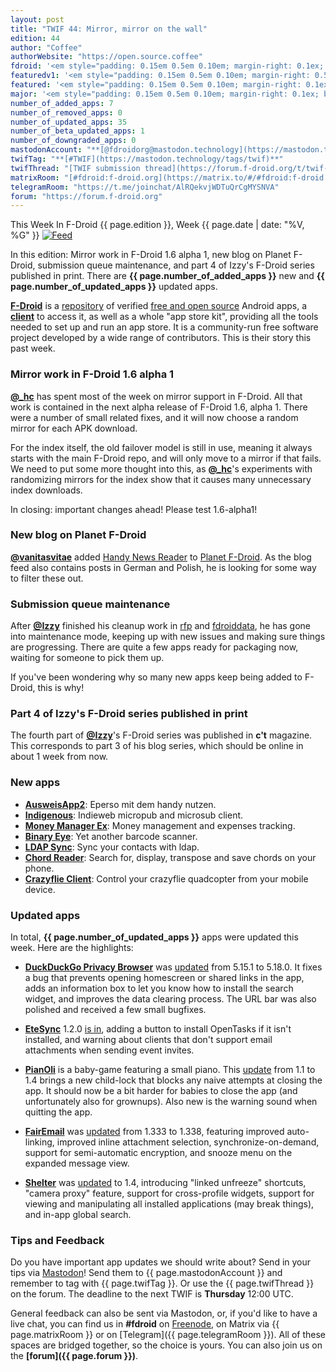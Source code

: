 ```yaml
---
layout: post
title: "TWIF 44: Mirror, mirror on the wall"
edition: 44
author: "Coffee"
authorWebsite: "https://open.source.coffee"
fdroid: '<em style="padding: 0.15em 0.5em 0.10em; margin-right: 0.1ex; border-style: solid; border-width: medium; border-radius: 1em; color: #0d47a1; font-style: normal; font-weight: bold;">F-Droid</em>'
featuredv1: '<em style="padding: 0.15em 0.5em 0.10em; margin-right: 0.5ex; box-shadow: 0.1em 0.05em 0.1em rgba(0, 0, 0, 0.3); border-radius: 1em; color: black; background: linear-gradient(orange, yellow);">Featured</em>'
featured: '<em style="padding: 0.15em 0.5em 0.10em; margin-right: 0.1ex; border-style: solid; border-width: medium; border-radius: 1em; color: orange; font-style: normal; font-weight: bold;">Featured</em>'
major: '<em style="padding: 0.15em 0.5em 0.10em; margin-right: 0.1ex; border-style: solid; border-width: medium; border-radius: 1em; color: #8ab000; font-style: normal; font-weight: bold;">Major</em>'
number_of_added_apps: 7
number_of_removed_apps: 0
number_of_updated_apps: 35
number_of_beta_updated_apps: 1
number_of_downgraded_apps: 0
mastodonAccount: "**[@fdroidorg@mastodon.technology](https://mastodon.technology/@fdroidorg)**"
twifTag: "**[#TWIF](https://mastodon.technology/tags/twif)**"
twifThread: "[TWIF submission thread](https://forum.f-droid.org/t/twif-submission-thread)"
matrixRoom: "[#fdroid:f-droid.org](https://matrix.to/#/#fdroid:f-droid.org)"
telegramRoom: "https://t.me/joinchat/AlRQekvjWDTuQrCgMYSNVA"
forum: "https://forum.f-droid.org"
---
```


This Week In F-Droid {{ page.edition }}, Week {{ page.date | date: "%V, %G" }} <a href="{{ site.baseurl }}/feed.xml"><img src="{{ site.baseurl }}/assets/Feed-icon-16x16.png" alt="Feed"></a>

In this edition: Mirror work in F-Droid 1.6 alpha 1, new blog on Planet F-Droid, submission queue maintenance, and part 4 of Izzy's F-Droid series published in print.
There are **{{ page.number_of_added_apps }}** new and **{{ page.number_of_updated_apps }}** updated apps.

<!--more-->

**[F-Droid](https://f-droid.org/)** is a [repository](https://f-droid.org/packages/) of verified [free and open source](https://en.wikipedia.org/wiki/Free_and_open-source_software) Android apps, a **[client](https://f-droid.org/app/org.fdroid.fdroid)** to access it, as well as a whole "app store kit", providing all the tools needed to set up and run an app store. It is a community-run free software project developed by a wide range of contributors. This is their story this past week.

### Mirror work in F-Droid 1.6 alpha 1

**[@\_hc](https://forum.f-droid.org/u/hans)** has spent most of the week on mirror support in F-Droid. All that work is contained in the next alpha release of F-Droid 1.6, alpha 1. There were a number of small related fixes, and it will now choose a random mirror for each APK download.

For the index itself, the old failover model is still in use, meaning it always starts with the main F-Droid repo, and will only move to a mirror if that fails. We need to put some more thought into this, as **[@\_hc](https://forum.f-droid.org/u/hans)**'s experiments with randomizing mirrors for the index show that it causes many unnecessary index downloads.

In closing: important changes ahead! Please test 1.6-alpha1!

### New blog on Planet F-Droid

**[@vanitasvitae](https://gitlab.com/vanitasvitae)** added [Handy News Reader](https://handynewsreader.blogspot.com/) to [Planet F-Droid](https://fdroid.gitlab.io/planet/). As the blog feed also contains posts in German and Polish, he is looking for some way to filter these out. 

### Submission queue maintenance

After **[@Izzy](https://forum.f-droid.org/u/izzy)** finished his cleanup work in [rfp](https://gitlab.com/fdroid/rfp) and [fdroiddata](https://gitlab.com/fdroid/fdroiddata), he has gone into maintenance mode, keeping up with new issues and making sure things are progressing. There are quite a few apps ready for packaging now, waiting for someone to pick them up.

If you've been wondering why so many new apps keep being added to F-Droid, this is why!

### Part 4 of Izzy's F-Droid series published in print

The fourth part of **[@Izzy](https://forum.f-droid.org/u/izzy)**'s F-Droid series was published in **c't** magazine. This corresponds to part 3 of his blog series, which should be online in about 1 week from now.

### New apps

* **[AusweisApp2](https://f-droid.org/app/com.governikus.ausweisapp2)**: Eperso mit dem handy nutzen.
* **[Indigenous](https://f-droid.org/app/com.indieweb.indigenous)**: Indieweb micropub and microsub client.
* **[Money Manager Ex](https://f-droid.org/app/com.money.manager.ex)**: Money management and expenses tracking.
* **[Binary Eye](https://f-droid.org/app/de.markusfisch.android.binaryeye)**: Yet another barcode scanner.
* **[LDAP Sync](https://f-droid.org/app/de.wikilab.android.ldapsync)**: Sync your contacts with ldap.
* **[Chord Reader](https://f-droid.org/app/org.handmadeideas.chordreader)**: Search for, display, transpose and save chords on your phone.
* **[Crazyflie Client](https://f-droid.org/app/se.bitcraze.crazyfliecontrol2)**: Control your crazyflie quadcopter from your mobile device.

### Updated apps

In total, **{{ page.number_of_updated_apps }}** apps were updated this week. Here are the highlights:

* **[DuckDuckGo Privacy Browser](https://f-droid.org/app/com.duckduckgo.mobile.android)** was [updated](https://github.com/duckduckgo/Android/releases) from 5.15.1 to 5.18.0. It fixes a bug that prevents opening homescreen or shared links in the app, adds an information box to let you know how to install the search widget, and improves the data clearing process. The URL bar was also polished and received a few small bugfixes.

* **[EteSync](https://f-droid.org/app/com.etesync.syncadapter)** 1.2.0 [is in](https://github.com/etesync/android/blob/HEAD/ChangeLog.md), adding a button to install OpenTasks if it isn't installed, and warning about clients that don't support email attachments when sending event invites.

* **[PianOli](https://f-droid.org/app/com.nicobrailo.pianoli)** is a baby-game featuring a small piano. This [update](https://github.com/nicolasbrailo/PianOli/releases) from 1.1 to 1.4 brings a new child-lock that blocks any naive attempts at closing the app. It should now be a bit harder for babies to close the app (and unfortunately also for grownups). Also new is the warning sound when quitting the app.

* **[FairEmail](https://f-droid.org/app/eu.faircode.email)** was [updated](https://github.com/M66B/open-source-email/releases) from 1.333 to 1.338, featuring improved auto-linking, improved inline attachment selection, synchronize-on-demand, support for semi-automatic encryption, and snooze menu on the expanded message view.

* **[Shelter](https://f-droid.org/app/net.typeblog.shelter)** was [updated](https://git.angry.im/PeterCxy/Shelter/releases) to 1.4, introducing "linked unfreeze" shortcuts, "camera proxy" feature, support for cross-profile widgets, support for viewing and manipulating all installed applications (may break things), and in-app global search.

### Tips and Feedback

Do you have important app updates we should write about? Send in your tips via [Mastodon](https://joinmastodon.org)! Send them to {{ page.mastodonAccount }} and remember to tag with {{ page.twifTag }}. Or use the {{ page.twifThread }} on the forum. The deadline to the next TWIF is **Thursday** 12:00 UTC.

General feedback can also be sent via Mastodon, or, if you'd like to have a live chat, you can find us in **#fdroid** on [Freenode](https://freenode.net), on Matrix via {{ page.matrixRoom }} or on [Telegram]({{ page.telegramRoom }}). All of these spaces are bridged together, so the choice is yours. You can also join us on the **[forum]({{ page.forum }})**.
